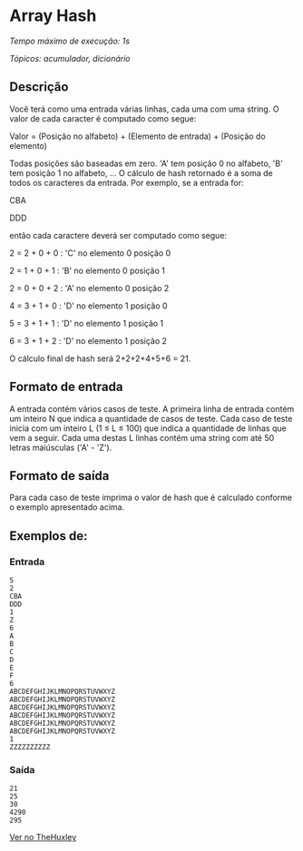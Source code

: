 # Array Hash

_Tempo máximo de execução: 1s_

_Tópicos: acumulador, dicionário_

## Descrição

Você terá como uma entrada várias linhas, cada uma com uma string. O valor de cada caracter é computado como segue: 

 

Valor = (Posição no alfabeto) + (Elemento de entrada) + (Posição do elemento) 

 

Todas posições são baseadas em zero. 'A' tem posição 0 no alfabeto, 'B' tem posição 1 no alfabeto, ... O cálculo de hash retornado é a soma de todos os caracteres da entrada. Por exemplo, se a entrada for:

CBA

DDD

 

então cada caractere deverá ser computado como segue:

 

2 = 2 + 0 + 0 : 'C' no elemento 0 posição 0

2 = 1 + 0 + 1 : 'B' no elemento 0 posição 1

2 = 0 + 0 + 2 : 'A' no elemento 0 posição 2

4 = 3 + 1 + 0 : 'D' no elemento 1 posição 0

5 = 3 + 1 + 1 : 'D' no elemento 1 posição 1

6 = 3 + 1 + 2 : 'D' no elemento 1 posição 2

 

O cálculo final de hash será 2+2+2+4+5+6 = 21.

## Formato de entrada

A entrada contém vários casos de teste. A primeira linha de entrada contém um inteiro N que indica a quantidade de casos de teste. Cada caso de teste inicia com um inteiro L (1 ≤ L ≤ 100) que indica a quantidade de linhas que vem a seguir. Cada uma destas L linhas contém uma string com até 50 letras maiúsculas ('A' - 'Z').

## Formato de saída

Para cada caso de teste imprima o valor de hash que é calculado conforme o exemplo apresentado acima.

## Exemplos de:

### Entrada

    5
    2
    CBA
    DDD
    1
    Z
    6
    A
    B
    C
    D
    E
    F
    6
    ABCDEFGHIJKLMNOPQRSTUVWXYZ
    ABCDEFGHIJKLMNOPQRSTUVWXYZ
    ABCDEFGHIJKLMNOPQRSTUVWXYZ
    ABCDEFGHIJKLMNOPQRSTUVWXYZ
    ABCDEFGHIJKLMNOPQRSTUVWXYZ
    ABCDEFGHIJKLMNOPQRSTUVWXYZ
    1
    ZZZZZZZZZZ

### Saída

    21
    25
    30
    4290
    295

[Ver no TheHuxley](https://thehuxley.com/problem/316?locale=pt_BR)